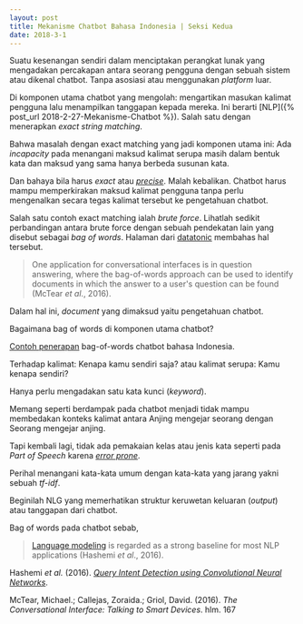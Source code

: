 ```yaml
---
layout: post
title: Mekanisme Chatbot Bahasa Indonesia | Seksi Kedua
date: 2018-3-1
---
```

Suatu kesenangan sendiri dalam menciptakan perangkat lunak yang mengadakan percakapan antara seorang pengguna dengan sebuah sistem atau dikenal chatbot. Tanpa asosiasi atau menggunakan _platform_ luar.

Di komponen utama chatbot yang mengolah: mengartikan masukan kalimat pengguna lalu menampilkan tanggapan kepada mereka. Ini berarti [NLP]({% post_url 2018-2-27-Mekanisme-Chatbot %}).
Salah satu dengan menerapkan _exact string matching_.

Bahwa masalah dengan exact matching yang jadi komponen utama ini:
Ada _incapacity_ pada menangani maksud kalimat serupa masih dalam bentuk kata dan maksud yang sama hanya berbeda susunan kata.

Dan bahaya bila harus _exact_ atau [_precise_](http://www.iamwire.com/2017/08/chatbots-customer-intent/156451). Malah kebalikan.
Chatbot harus mampu memperkirakan maksud kalimat pengguna tanpa perlu mengenalkan secara tegas kalimat tersebut ke pengetahuan chatbot.

Salah satu contoh exact matching ialah _brute force_.
Lihatlah sedikit perbandingan antara brute force dengan sebuah pendekatan lain yang disebut sebagai _bag of words_. Halaman dari [datatonic](http://blog.datatonic.com/2016/09/make-bots-great-again.html) membahas hal tersebut.

> One application for conversational interfaces is in question answering, where the bag-of-words approach can be used to identify documents in which the answer to a user's question can be found (McTear _et al_., 2016).

Dalam hal ini, _document_ yang dimaksud yaitu pengetahuan chatbot.

Bagaimana bag of words di komponen utama chatbot?

[Contoh penerapan](https://gist.github.com/guspan-tanadi/07310883a20745849f28da67316eb68f) bag-of-words chatbot bahasa Indonesia.

Terhadap kalimat: Kenapa kamu sendiri saja? atau kalimat serupa: Kamu kenapa sendiri?

Hanya perlu mengadakan satu kata kunci (_keyword_).

Memang seperti berdampak pada chatbot menjadi tidak mampu membedakan konteks kalimat antara
Anjing mengejar seorang
dengan
Seorang mengejar anjing.

Tapi kembali lagi, tidak ada pemakaian kelas atau jenis kata seperti pada _Part of Speech_ karena [_error prone_](https://arxiv.org/pdf/1707.02919).

Perihal menangani kata-kata umum dengan kata-kata yang jarang yakni sebuah _tf-idf_.

Beginilah NLG yang memerhatikan struktur keruwetan keluaran (_output_) atau tanggapan dari chatbot.

Bag of words pada chatbot sebab,
> [Language modeling](https://en.wikipedia.org/wiki/Category:Language_modeling) is regarded as a strong baseline for most NLP applications (Hashemi _et al_., 2016).

Hashemi _et al._ (2016). [_Query Intent Detection using Convolutional Neural Networks_](http://people.cs.pitt.edu/~hashemi/papers/QRUMS2016_HBHashemi.pdf).

McTear, Michael.; Callejas, Zoraida.; Griol, David. (2016). _The Conversational Interface: Talking to Smart Devices_. hlm. 167
